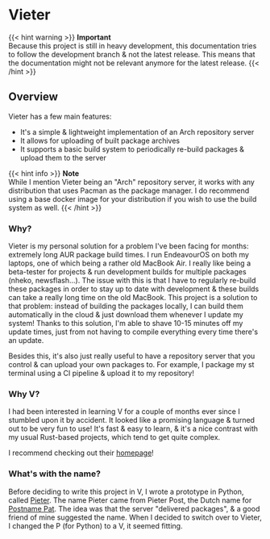 # Vieter

{{< hint warning >}}
**Important**  
Because this project is still in heavy development, this documentation tries to
follow the development branch & not the latest release. This means that the
documentation might not be relevant anymore for the latest release.
{{< /hint >}}

## Overview

Vieter has a few main features:

* It's a simple & lightweight implementation of an Arch repository server
* It allows for uploading of built package archives
* It supports a basic build system to periodically re-build packages & upload
  them to the server

{{< hint info >}}
**Note**  
While I mention Vieter being an "Arch" repository server, it works with any
distribution that uses Pacman as the package manager. I do recommend using a
base docker image for your distribution if you wish to use the build system as
well.
{{< /hint >}}

### Why?

Vieter is my personal solution for a problem I've been facing for months:
extremely long AUR package build times. I run EndeavourOS on both my laptops,
one of which being a rather old MacBook Air. I really like being a beta-tester
for projects & run development builds for multiple packages (nheko,
newsflash...). The issue with this is that I have to regularly re-build these
packages in order to stay up to date with development & these builds can take a
really long time on the old MacBook. This project is a solution to that
problem: instead of building the packages locally, I can build them
automatically in the cloud & just download them whenever I update my system!
Thanks to this solution, I'm able to shave 10-15 minutes off my update times,
just from not having to compile everything every time there's an update.

Besides this, it's also just really useful to have a repository server that you
control & can upload your own packages to. For example, I package my st
terminal using a CI pipeline & upload it to my repository!

### Why V?

I had been interested in learning V for a couple of months ever since I
stumbled upon it by accident. It looked like a promising language & turned out
to be very fun to use! It's fast & easy to learn, & it's a nice contrast with
my usual Rust-based projects, which tend to get quite complex.

I recommend checking out their [homepage](https://vlang.io/)!

### What's with the name?

Before deciding to write this project in V, I wrote a prototype in Python,
called [Pieter](https://git.rustybever.be/Chewing_Bever/pieter). The name
Pieter came from Pieter Post, the Dutch name for [Postname
Pat](https://en.wikipedia.org/wiki/Postman_Pat). The idea was that the server
"delivered packages", & a good friend of mine suggested the name. When I
decided to switch over to Vieter, I changed the P (for Python) to a V, it
seemed fitting.
